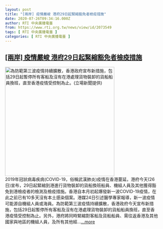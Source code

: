 ```yaml
---
layout: post
title: "[兩岸] 疫情嚴峻 港府29日起緊縮豁免者檢疫措施"
date: 2020-07-26T09:34:16.000Z
author: RTI 中央廣播電臺
from: https://www.rti.org.tw/news/view/id/2073549
tags: [ RTI 中央廣播電臺 ]
categories: [ RTI 中央廣播電臺 ]
---
```

<!--1595756056000-->
[[兩岸] 疫情嚴峻 港府29日起緊縮豁免者檢疫措施](https://www.rti.org.tw/news/view/id/2073549)
------

<div>
<img src="https://static.rti.org.tw/assets/thumbnails/2020/07/26/1679b09afed373ca006e865c4a465f9d.png" width="360" alt="為防範第三波疫情持續擴散，香港政府宣布新措施，包括29日起暫停所有客船及沒有在港處理貨物裝卸的貨船船員換班，直至香港疫情受控制為止。(立場新聞提供)" title="為防範第三波疫情持續擴散，香港政府宣布新措施，包括29日起暫停所有客船及沒有在港處理貨物裝卸的貨船船員換班，直至香港疫情受控制為止。(立場新聞提供)"><br>2019年冠狀病毒疾病(COVID-19，俗稱武漢肺炎)疫情在香港蔓延，港府今天(26日)宣布，29日起緊縮到港進行貨物裝卸的貨船換班船員、機組人員及其他獲得豁免到港檢疫者的檢測及檢疫措施。香港自本月初起爆發新一波COVID-19疫情，在此之前已有10多天沒有本土感染個案。港媒24日引述醫學專家報導，新一波疫情可能源自機組人員或海員。為防範第三波疫情持續擴散，香港政府今天宣布新措施，包括29日起暫停所有客船及沒有在港處理貨物裝卸的貨船船員換班，直至香港疫情受控制為止。另外，港府將同時緊縮對客船及貨船船員、需往返香港及其他國家與地區的機組人員，及所有其他經...<a target="_blank" href="https://www.rti.org.tw/news/view/id/2073549">...more</a>
</div>
